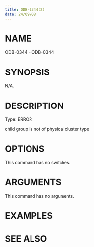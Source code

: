 ```yaml
---
title: ODB-0344(2)
date: 24/09/08
---
```


# NAME

ODB-0344 - ODB-0344

# SYNOPSIS

N/A.

# DESCRIPTION

Type: ERROR

child group is not of physical cluster type

# OPTIONS

This command has no switches.

# ARGUMENTS

This command has no arguments.

# EXAMPLES

# SEE ALSO

